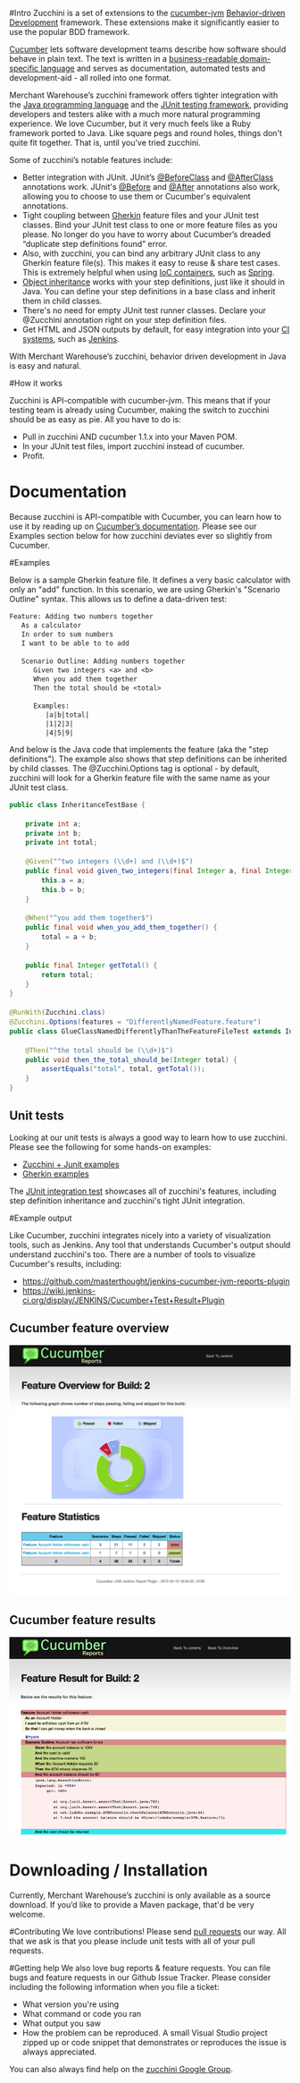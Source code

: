 #Intro
Zucchini is a set of extensions to the [cucumber-jvm](https://github.com/cucumber/cucumber-jvm) [Behavior-driven Development](http://en.wikipedia.org/wiki/Behavior-driven_development) framework. These extensions make it significantly easier to use the popular BDD framework.

[Cucumber](http://cukes.info/) lets software development teams describe how software should behave in plain text. The text is written in a [business-readable domain-specific language](http://www.martinfowler.com/bliki/BusinessReadableDSL.html) and serves as documentation, automated tests and development-aid - all rolled into one format.

Merchant Warehouse’s zucchini framework offers tighter integration with the [Java programming language](http://www.java.com/en/) and the [JUnit testing framework](http://junit.org/), providing developers and testers alike with a much more natural programming experience. We love Cucumber, but it very much feels like a Ruby framework ported to Java. Like square pegs and round holes, things don't quite fit together. That is, until you've tried zucchini.

Some of zucchini’s notable features include:
* Better integration with JUnit. JUnit’s [@BeforeClass](http://junit.sourceforge.net/javadoc/org/junit/BeforeClass.html) and [@AfterClass](http://junit.sourceforge.net/javadoc/org/junit/AfterClass.html) annotations work. JUnit's [@Before](http://junit.sourceforge.net/javadoc/org/junit/Before.html) and [@After](http://junit.sourceforge.net/javadoc/org/junit/After.html) annotations also work, allowing you to choose to use them or Cucumber's equivalent annotations.
* Tight coupling between [Gherkin](https://github.com/cucumber/cucumber/wiki/Gherkin) feature files and your JUnit test classes. Bind your JUnit test class to one or more feature files as you please. No longer do you have to worry about Cucumber’s dreaded “duplicate step definitions found” error.
* Also, with zucchini, you can bind any arbitrary JUnit class to any Gherkin feature file(s). This makes it easy to reuse & share test cases. This is extremely helpful when using [IoC containers](http://en.wikipedia.org/wiki/Inversion_of_control), such as [Spring](http://spring.io/).
* [Object inheritance](http://en.wikipedia.org/wiki/Inheritance_(object-oriented_programming)) works with your step definitions, just like it should in Java. You can define your step definitions in a base class and inherit them in child classes.
* There's no need for empty JUnit test runner classes. Declare your @Zucchini annotation right on your step definition files.
* Get HTML and JSON outputs by default, for easy integration into your [CI systems](http://en.wikipedia.org/wiki/Continuous_integration), such as [Jenkins](http://jenkins-ci.org/).

With Merchant Warehouse’s zucchini, behavior driven development in Java is easy and natural.

#How it works

Zucchini is API-compatible with cucumber-jvm. This means that if your testing team is already using Cucumber, making the switch to zucchini should be as easy as pie. All you have to do is:
- Pull in zucchini AND cucumber 1.1.x into your Maven POM.
- In your JUnit test files, import zucchini instead of cucumber.
- Profit.

# Documentation

Because zucchini is API-compatible with Cucumber, you can learn how to use it by reading up on [Cucumber’s documentation](http://cukes.info/platforms.html). Please see our Examples section below for how zucchini deviates ever so slightly from Cucumber.

#Examples

Below is a sample Gherkin feature file. It defines a very basic calculator with only an "add" function. In this scenario, we are using Gherkin's "Scenario Outline" syntax. This allows us to define a data-driven test:

```cucumber
Feature: Adding two numbers together
   As a calculator
   In order to sum numbers
   I want to be able to to add

   Scenario Outline: Adding numbers together
      Given two integers <a> and <b>
      When you add them together
      Then the total should be <total>

      Examples:
         |a|b|total|
         |1|2|3|
         |4|5|9|
```

And below is the Java code that implements the feature (aka the "step definitions"). The example also shows that step definitions can be inherited by child classes. The @Zucchini.Options tag is optional - by default, zucchini will look for a Gherkin feature file with the same name as your JUnit test class.

```java
public class InheritanceTestBase {

    private int a;
    private int b;
    private int total;

    @Given("^two integers (\\d+) and (\\d+)$")
    public final void given_two_integers(final Integer a, final Integer b) {
        this.a = a;
        this.b = b;
    }

    @When("^you add them together$")
    public final void when_you_add_them_together() {
        total = a + b;
    }

    public final Integer getTotal() {
        return total;
    }
}

@RunWith(Zucchini.class)
@Zucchini.Options(features = "DifferentlyNamedFeature.feature")
public class GlueClassNamedDifferentlyThanTheFeatureFileTest extends InheritanceTestBase {

    @Then("^the total should be (\\d+)$")
    public void then_the_total_should_be(Integer total) {
        assertEquals("total", total, getTotal());
    }
}
```

## Unit tests

Looking at our unit tests is always a good way to learn how to use zucchini. Please see the following for some hands-on examples:

* [Zucchini + Junit examples](src/test/java/com/merchantwarehouse/zucchini)
* [Gherkin examples](src/test/resources/com/merchantwarehouse/zucchini)

The [JUnit integration test](src/test/java/com/merchantwarehouse/zucchini/JunitIntegrationTest.java) showcases all of zucchini's features, including step definition inheritance and zucchini's tight JUnit integration.

#Example output

Like Cucumber, zucchini integrates nicely into a variety of visualization tools, such as Jenkins. Any tool that understands Cucumber's output should understand zucchini's too. There are a number of tools to visualize Cucumber's results, including:

* https://github.com/masterthought/jenkins-cucumber-jvm-reports-plugin
* https://wiki.jenkins-ci.org/display/JENKINS/Cucumber+Test+Result+Plugin

## Cucumber feature overview
![cucumber feature overview, using jenkins' cucumber jvm reports plugin](.README/CucumberFeatureOverview.png)

## Cucumber feature results
![cucumber feature results, using jenkins' cucumber jvm reports plugin](.README/CucumberFeatureResult.png)
 
 
# Downloading / Installation
Currently, Merchant Warehouse’s zucchini is only available as a source download. If you’d like to provide a Maven package, that'd be very welcome.

#Contributing
We love contributions! Please send [pull requests](https://help.github.com/articles/using-pull-requests) our way. All that we ask is that you please include unit tests with all of your pull requests.

#Getting help
We also love bug reports & feature requests. You can file bugs and feature requests in our Github Issue Tracker. Please consider including the following information when you file a ticket:
* What version you're using
* What command or code you ran
* What output you saw
* How the problem can be reproduced. A small Visual Studio project zipped up or code snippet that demonstrates or reproduces the issue is always appreciated.

You can also always find help on the [zucchini Google Group](https://groups.google.com/forum/#!forum/zucchini-bdd).

